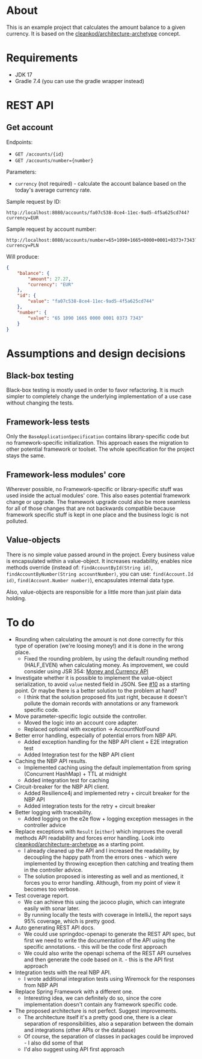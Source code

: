 # About
This is an example project that calculates the amount balance to a given currency. It is based on the [cleankod/architecture-archetype](https://github.com/cleankod/architecture-archetype) concept.

# Requirements
* JDK 17
* Gradle 7.4 (you can use the gradle wrapper instead)

# REST API
## Get account
Endpoints:
* `GET /accounts/{id}`
* `GET /accounts/number={number}`

Parameters:
* `currency` (not required) - calculate the account balance based on the today's average currency rate.

Sample request by ID:
```
http://localhost:8080/accounts/fa07c538-8ce4-11ec-9ad5-4f5a625cd744?currency=EUR
```

Sample request by account number:
```
http://localhost:8080/accounts/number=65+1090+1665+0000+0001+0373+7343?currency=PLN
```

Will produce:
```json
{
    "balance": {
        "amount": 27.27,
        "currency": "EUR"
    },
    "id": {
        "value": "fa07c538-8ce4-11ec-9ad5-4f5a625cd744"
    },
    "number": {
        "value": "65 1090 1665 0000 0001 0373 7343"
    }
}
```

# Assumptions and design decisions
## Black-box testing
Black-box testing is mostly used in order to favor refactoring. It is much simpler to completely change the underlying
implementation of a use case without changing the tests.

## Framework-less tests
Only the `BaseApplicationSpecification` contains library-specific code but no framework-specific initialization.
This approach eases the migration to other potential framework or toolset. The whole specification for the project
stays the same.

## Framework-less modules' core
Wherever possible, no Framework-specific or library-specific stuff was used inside the actual modules' core.
This also eases potential framework change or upgrade. The framework upgrade could also be more seamless for all
of those changes that are not backwards compatible because framework specific stuff is kept in one place and the
business logic is not polluted.

## Value-objects
There is no simple value passed around in the project. Every business value is encapsulated within a value-object.
It increases readability, enables nice methods override
(instead of: `findAccountById(String id)`, `findAccountByNumber(String accountNumber)`,
you can use: `find(Account.Id id)`, `find(Account.Number number)`), encapsulates internal data type.

Also, value-objects are responsible for a little more than just plain data holding.

# To do
* Rounding when calculating the amount is not done correctly for this type of operation (we're loosing money!) and it is done in the wrong place.
  * Fixed the rounding problem, by using the default rounding method (HALF_EVEN) when calculating money. As improvement, we could consider using JSR 354: [Money and Currency API](https://jcp.org/en/jsr/detail?id=354)
* Investigate whether it is possible to implement the value-object serialization, to avoid `value` nested field in JSON. See [#10](https://github.com/cleankod/currency-rate-converter/pull/10) as a starting point. Or maybe there is a better solution to the problem at hand?
  * I think that the solution proposed fits just right, because it doesn't pollute the domain records with annotations or any framework specific code.
* Move parameter-specific logic outside the controller.
  * Moved the logic into an account core adapter.
  * Replaced optional with exception -> AccountNotFound
* Better error handling, especially of potential errors from NBP API.
  * Added exception handling for the NBP API client + E2E integration test
  * Added Integration test for the NBP API client
* Caching the NBP API results.
  * Implemented caching using the default implementation from spring (Concurrent HashMap) + TTL at midnight
  * Added integration test for caching
* Circuit-breaker for the NBP API client.
  * Added Resilience4j and implemented retry + circuit breaker for the NBP API
  * Added integration tests for the retry + circuit breaker
* Better logging with traceability.
  * Added logging on the e2e flow + logging exception messages in the controller advice
* Replace exceptions with `Result` (`either`) which improves the overall methods API readability and forces error handling. Look into [cleankod/architecture-archetype](https://github.com/cleankod/architecture-archetype) as a starting point.
  * I already cleaned up the API and I increased the readability, by decoupling the happy path from the errors ones - which were implemented by throwing exception then catching and treating them in the controller advice.
  * The solution proposed is interesting as well and as mentioned, it forces you to error handling. Although, from my point of view it becomes too verbose.
* Test coverage report.
  * We can achieve this using the jacoco plugin, which can integrate easily with sonar later. 
  * By running locally the tests with coverage in IntelliJ, the report says 95% coverage, which is pretty good.
* Auto generating REST API docs.
  * We could use springdoc-openapi to generate the REST API spec, but first we need to write the documentation of the API using the specific annotations. -  this will be the code first approach
  * We could also write the openapi schema of the REST API ourselves and then generate the code based on it. - this is the API first approach
* Integration tests with the real NBP API.
  * I wrote additional integration tests using Wiremock for the responses from NBP API
* Replace Spring Framework with a different one.
  * Interesting idea, we can definitely do so, since the core implementation doesn't contain any framework specific code. 
* The proposed architecture is not perfect. Suggest improvements.
  * The architecture itself it's a pretty good one, there is a clear separation of responsibilities, also a separation between the domain and integrations (other APIs or the database)
  * Of course, the separation of classes in packages could be improved - I also did some of that
  * I'd also suggest using API first approach
